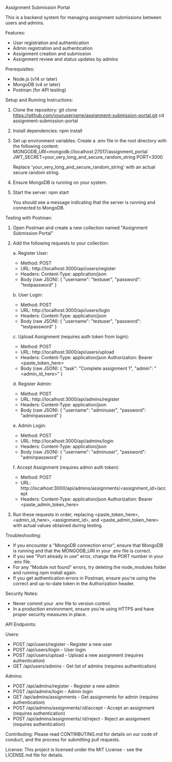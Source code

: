 Assignment Submission Portal

This is a backend system for managing assignment submissions between users and admins.

Features:
- User registration and authentication
- Admin registration and authentication
- Assignment creation and submission
- Assignment review and status updates by admins

Prerequisites:
- Node.js (v14 or later)
- MongoDB (v4 or later)
- Postman (for API testing)

Setup and Running Instructions:

1. Clone the repository:
   git clone https://github.com/yourusername/assignment-submission-portal.git
   cd assignment-submission-portal

2. Install dependencies:
   npm install

3. Set up environment variables:
   Create a .env file in the root directory with the following content:
   MONGODB_URI=mongodb://localhost:27017/assignment_portal
   JWT_SECRET=your_very_long_and_secure_random_string
   PORT=3000
   
   Replace 'your_very_long_and_secure_random_string' with an actual secure random string.

4. Ensure MongoDB is running on your system.

5. Start the server:
   npm start

   You should see a message indicating that the server is running and connected to MongoDB.

Testing with Postman:

1. Open Postman and create a new collection named "Assignment Submission Portal"

2. Add the following requests to your collection:

   a. Register User:
      - Method: POST
      - URL: http://localhost:3000/api/users/register
      - Headers: Content-Type: application/json
      - Body (raw JSON):
        {
            "username": "testuser",
            "password": "testpassword"
        }

   b. User Login:
      - Method: POST
      - URL: http://localhost:3000/api/users/login
      - Headers: Content-Type: application/json
      - Body (raw JSON):
        {
            "username": "testuser",
            "password": "testpassword"
        }

   c. Upload Assignment (requires auth token from login):
      - Method: POST
      - URL: http://localhost:3000/api/users/upload
      - Headers: 
        Content-Type: application/json
        Authorization: Bearer <paste_token_here>
      - Body (raw JSON):
        {
            "task": "Complete assignment 1",
            "admin": "<admin_id_here>"
        }

   d. Register Admin:
      - Method: POST
      - URL: http://localhost:3000/api/admins/register
      - Headers: Content-Type: application/json
      - Body (raw JSON):
        {
            "username": "adminuser",
            "password": "adminpassword"
        }

   e. Admin Login:
      - Method: POST
      - URL: http://localhost:3000/api/admins/login
      - Headers: Content-Type: application/json
      - Body (raw JSON):
        {
            "username": "adminuser",
            "password": "adminpassword"
        }

   f. Accept Assignment (requires admin auth token):
      - Method: POST
      - URL: http://localhost:3000/api/admins/assignments/<assignment_id>/accept
      - Headers: 
        Content-Type: application/json
        Authorization: Bearer <paste_admin_token_here>

3. Run these requests in order, replacing <paste_token_here>, <admin_id_here>, <assignment_id>, and <paste_admin_token_here> with actual values obtained during testing.

Troubleshooting:
- If you encounter a "MongoDB connection error", ensure that MongoDB is running and that the MONGODB_URI in your .env file is correct.
- If you see "Port already in use" error, change the PORT number in your .env file.
- For any "Module not found" errors, try deleting the node_modules folder and running npm install again.
- If you get authentication errors in Postman, ensure you're using the correct and up-to-date token in the Authorization header.

Security Notes:
- Never commit your .env file to version control.
- In a production environment, ensure you're using HTTPS and have proper security measures in place.

API Endpoints:

Users:
- POST /api/users/register - Register a new user
- POST /api/users/login - User login
- POST /api/users/upload - Upload a new assignment (requires authentication)
- GET /api/users/admins - Get list of admins (requires authentication)

Admins:
- POST /api/admins/register - Register a new admin
- POST /api/admins/login - Admin login
- GET /api/admins/assignments - Get assignments for admin (requires authentication)
- POST /api/admins/assignments/:id/accept - Accept an assignment (requires authentication)
- POST /api/admins/assignments/:id/reject - Reject an assignment (requires authentication)

Contributing:
Please read CONTRIBUTING.md for details on our code of conduct, and the process for submitting pull requests.

License:
This project is licensed under the MIT License - see the LICENSE.md file for details.

